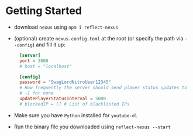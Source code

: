 # Getting Started
- download `nexus` using `npm i reflect-nexus`
- (optional) create `nexus.config.toml` at the root (or specify the path via `--config`) and fill it up:
  
  ```toml
    [server]
    port = 3000
    # host = "localhost"

    [config]
    password = "SwagLordNitroUser12345"
    # How frequently the server should send player status updates to the client
    # -1 for none
    updatePlayerStatusInterval = 5000 
    # blockedIP = [] # List of blacklisted IPs
  ```
- Make sure you have `Python` installed for `youtube-dl`
- Run the binary file you downloaded using `reflect-nexus --start`